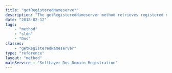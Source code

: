 ```yaml
---
title: "getRegisteredNameserver"
description: "The getRegisteredNameserver method retrieves registered nameservers. "
date: "2018-02-12"
tags:
    - "method"
    - "sldn"
    - "Dns"
classes:
    - "getRegisteredNameserver"
type: "reference"
layout: "method"
mainService : "SoftLayer_Dns_Domain_Registration"
---
```

